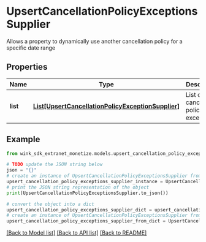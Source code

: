 # UpsertCancellationPolicyExceptionsSupplier

Allows a property to dynamically use another cancellation policy for a specific date range

## Properties

Name | Type | Description | Notes
------------ | ------------- | ------------- | -------------
**list** | [**List[UpsertCancellationPolicyExceptionSupplier]**](UpsertCancellationPolicyExceptionSupplier.md) | List of cancellation policy exceptions | 

## Example

```python
from wink_sdk_extranet_monetize.models.upsert_cancellation_policy_exceptions_supplier import UpsertCancellationPolicyExceptionsSupplier

# TODO update the JSON string below
json = "{}"
# create an instance of UpsertCancellationPolicyExceptionsSupplier from a JSON string
upsert_cancellation_policy_exceptions_supplier_instance = UpsertCancellationPolicyExceptionsSupplier.from_json(json)
# print the JSON string representation of the object
print(UpsertCancellationPolicyExceptionsSupplier.to_json())

# convert the object into a dict
upsert_cancellation_policy_exceptions_supplier_dict = upsert_cancellation_policy_exceptions_supplier_instance.to_dict()
# create an instance of UpsertCancellationPolicyExceptionsSupplier from a dict
upsert_cancellation_policy_exceptions_supplier_from_dict = UpsertCancellationPolicyExceptionsSupplier.from_dict(upsert_cancellation_policy_exceptions_supplier_dict)
```
[[Back to Model list]](../README.md#documentation-for-models) [[Back to API list]](../README.md#documentation-for-api-endpoints) [[Back to README]](../README.md)


